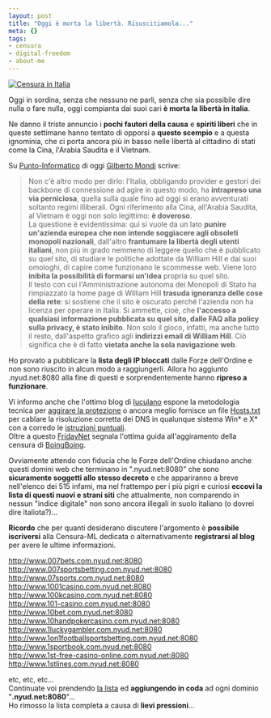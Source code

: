 ```yaml
--- 
layout: post
title: "Oggi è morta la libertà. Risuscitiamola..."
meta: {}
tags: 
- censura
- digital-freedom
- about-me
---
```

[![Censura in Italia](http://www.lastknight.com/download/banner_censura.png)](http://www.lastknight.com/censura/)

Oggi in sordina, senza che nessuno ne parli, senza che sia possibile dire nulla o fare nulla, oggi compianta dai suoi cari **è morta la libertà in italia**.

Ne danno il triste annuncio i **pochi fautori della causa** e **spiriti liberi** che in queste settimane hanno tentato di opporsi a **questo scempio** e a questa ignominia, che ci porta ancora più in basso nelle libertà al cittadino di stati come la Cina, l'Arabia Saudita e il Vietnam.

Su [Punto-Informatico](http://punto-informatico.it/p.asp?i=58081&r=PI) di oggi [Gilberto Mondi](mailto:mondi@deandreis.it) scrive:

> Non c'è altro modo per dirlo: l'Italia, obbligando provider e gestori dei backbone di connessione ad agire in questo modo, ha **intrapreso una via perniciosa**, quella sulla quale fino ad oggi si erano avventurati soltanto regimi illiberali. Ogni riferimento alla Cina, all'Arabia Saudita, al Vietnam è oggi non solo legittimo: **è doveroso**.  
> La questione è evidentissima: qui si vuole da un lato **punire un'azienda europea che non intende soggiacere agli obsoleti monopoli nazionali**, dall'altro **frantumare la libertà degli utenti italiani**, non più in grado nemmeno di leggere quello che è pubblicato su quel sito, di studiare le politiche adottate da William Hill e dai suoi omologhi, di capire come funzionano le scommesse web. Viene loro **inibita la possibilità di formarsi un'idea** propria su quel sito.  
> Il testo con cui l'Amministrazione autonoma dei Monopoli di Stato ha rimpiazzato la home page di William Hill **trasuda ignoranza delle cose della rete**: si sostiene che il sito è oscurato perché l'azienda non ha licenza per operare in Italia. Si ammette, cioè, che **l'accesso a qualsiasi informazione pubblicata su quel sito, dalle FAQ alla policy sulla privacy, è stato inibito**. Non solo il gioco, infatti, ma anche tutto il resto, dall'aspetto grafico agli **indirizzi email di William Hill**. Ciò significa che è di fatto **vietata anche la sola navigazione web**.  

Ho provato a pubblicare la **lista degli IP bloccati** dalle Forze dell'Ordine e non sono riuscito in alcun modo a raggiungerli. Allora ho aggiunto .nyud.net:8080 alla fine di questi e sorprendentemente hanno **ripreso a funzionare**.  

Vi informo anche che l'ottimo blog di [Iuculano](http://www.iuculano.it/internet/aggirare-blocco-scommesse/) espone la metodologia tecnica per [aggirare la protezione](http://www.iuculano.it/internet/aggirare-blocco-scommesse/) o ancora meglio fornisce un file [Hosts.txt](http://www.iuculano.it/go.php?http://www.iuculano.it/wp-content/uploads/2006/02/hosts.txt) per cablare la risoluzione corretta dei DNS in qualunque sistema Win* e X* con a corredo le [istruzioni puntuali](http://www.iuculano.it/internet/aggirare-blocco-scommesse/).  
Oltre a questo [FridayNet](http://213.156.45.141/wordpres/2006/02/28/italy-denies-access-to-516-web-sites/) segnala l'ottima guida all'aggiramento della censura di [BoingBoing](http://www.boingboing.net/censorroute.html).  

Ovviamente attendo con fiducia che le Forze dell'Ordine chiudano anche questi domini web che terminano in ".nyud.net:8080" che sono **sicuramente soggetti allo stesso decreto** e che appariranno a breve nell'elenco dei 515 infami, ma nel frattempo per i più pigri e curiosi **eccovi la lista di questi nuovi e strani siti** che attualmente, non comparendo in nessun "indice digitale" non sono ancora illegali in suolo italiano (o dovrei dire italiota?)...  

**Ricordo** che per quanti desiderano discutere l'argomento è **possibile iscriversi** alla Censura-ML dedicata o alternativamente **registrarsi al blog** per avere le ultime informazioni.

<http://www.007bets.com.nyud.net:8080>  
<http://www.007sportsbetting.com.nyud.net:8080>  
<http://www.07sports.com.nyud.net:8080>  
<http://www.1001casino.com.nyud.net:8080>  
<http://www.100kcasino.com.nyud.net:8080>  
<http://www.101-casino.com.nyud.net:8080>  
<http://www.10bet.com.nyud.net:8080>  
<http://www.10handpokercasino.com.nyud.net:8080>  
<http://www.1luckygambler.com.nyud.net:8080>  
<http://www.1on1footballsportsbetting.com.nyud.net:8080>  
<http://www.1sportbook.com.nyud.net:8080>  
<http://www.1st-free-casino-online.com.nyud.net:8080>  
<http://www.1stlines.com.nyud.net:8080>  

etc, etc, etc...  
Continuate voi prendendo [la lista](http://www.aams.it/site.php?page=20060213093814964&op=download) ed **aggiungendo in coda** ad ogni dominio "**.nyud.net:8080**"...  
Ho rimosso la lista completa a causa di **lievi pressioni**... 
